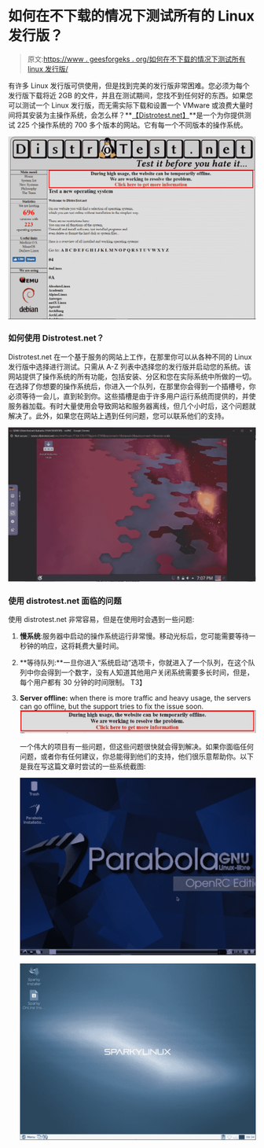 # 如何在不下载的情况下测试所有的 Linux 发行版？

> 原文:[https://www . geesforgeks . org/如何在不下载的情况下测试所有 linux 发行版/](https://www.geeksforgeeks.org/how-to-test-all-linux-distributions-without-downloading-them/)

有许多 Linux 发行版可供使用，但是找到完美的发行版非常困难。您必须为每个发行版下载将近 2GB 的文件，并且在测试期间，您找不到任何好的东西。如果您可以测试一个 Linux 发行版，而无需实际下载和设置一个 VMware 或浪费大量时间将其安装为主操作系统，会怎么样？**[【Distrotest.net】](https://distrotest.net/)**是一个为你提供测试 225 个操作系统的 700 多个版本的网站。它有每一个不同版本的操作系统。

![](img/18a52cb6bcc4b2c01d38f1d04a45a46b.png)

### 如何使用 Distrotest.net？

Distrotest.net 在一个基于服务的网站上工作，在那里你可以从各种不同的 Linux 发行版中选择进行测试。只需从 A-Z 列表中选择您的发行版并启动您的系统。该网站提供了操作系统的所有功能，包括安装、分区和您在实际系统中所做的一切。在选择了你想要的操作系统后，你进入一个队列，在那里你会得到一个插槽号，你必须等待一会儿，直到轮到你。这些插槽是由于许多用户运行系统而提供的，并使服务器加载。有时大量使用会导致网站和服务器离线，但几个小时后，这个问题就解决了。此外，如果您在网站上遇到任何问题，您可以联系他们的支持。

![](img/1612d741c671169fcd4141d3fde8e9fe.png)

### 使用 distrotest.net 面临的问题

使用 distrotest.net 非常容易，但是在使用时会遇到一些问题:

1.  **慢系统**:服务器中启动的操作系统运行非常慢。移动光标后，您可能需要等待一秒钟的响应，这将耗费大量时间。
2.  **等待队列:**一旦你进入“系统启动”选项卡，你就进入了一个队列，在这个队列中你会得到一个数字，没有人知道其他用户关闭系统需要多长时间，但是，每个用户都有 30 分钟的时间限制。
    T3】
3.  **Server offline:** when there is more traffic and heavy usage, the servers can go offline, but the support tries to fix the issue soon.
    ![](img/e86b5ce26ede4562845a4e514675e77c.png)

    一个伟大的项目有一些问题，但这些问题很快就会得到解决。如果你面临任何问题，或者你有任何建议，你总能得到他们的支持，他们很乐意帮助你。以下是我在写这篇文章时尝试的一些系统截图:

    ![](img/1c88a7d715ab4853874bccf1d073cc07.png)

    ![](img/e979fb4e3cedbf037905fe0a00d143cf.png)